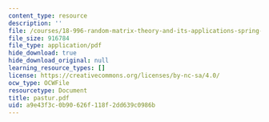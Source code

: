 ```yaml
---
content_type: resource
description: ''
file: /courses/18-996-random-matrix-theory-and-its-applications-spring-2004/a9e43f3c0b90626f118f2dd639c0986b_pastur.pdf
file_size: 916784
file_type: application/pdf
hide_download: true
hide_download_original: null
learning_resource_types: []
license: https://creativecommons.org/licenses/by-nc-sa/4.0/
ocw_type: OCWFile
resourcetype: Document
title: pastur.pdf
uid: a9e43f3c-0b90-626f-118f-2dd639c0986b
---
```

